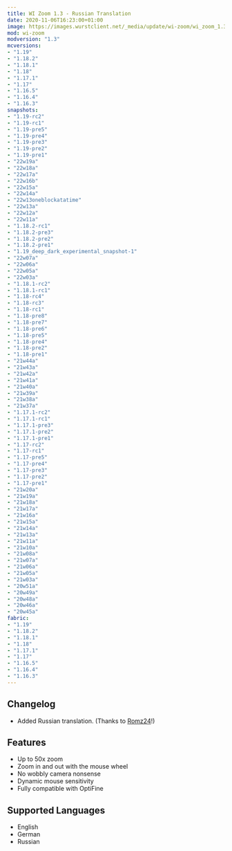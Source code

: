 ```yaml
---
title: WI Zoom 1.3 - Russian Translation
date: 2020-11-06T16:23:00+01:00
image: https://images.wurstclient.net/_media/update/wi-zoom/wi_zoom_1.3_540p.webp
mod: wi-zoom
modversion: "1.3"
mcversions:
- "1.19"
- "1.18.2"
- "1.18.1"
- "1.18"
- "1.17.1"
- "1.17"
- "1.16.5"
- "1.16.4"
- "1.16.3"
snapshots:
- "1.19-rc2"
- "1.19-rc1"
- "1.19-pre5"
- "1.19-pre4"
- "1.19-pre3"
- "1.19-pre2"
- "1.19-pre1"
- "22w19a"
- "22w18a"
- "22w17a"
- "22w16b"
- "22w15a"
- "22w14a"
- "22w13oneblockatatime"
- "22w13a"
- "22w12a"
- "22w11a"
- "1.18.2-rc1"
- "1.18.2-pre3"
- "1.18.2-pre2"
- "1.18.2-pre1"
- "1.19_deep_dark_experimental_snapshot-1"
- "22w07a"
- "22w06a"
- "22w05a"
- "22w03a"
- "1.18.1-rc2"
- "1.18.1-rc1"
- "1.18-rc4"
- "1.18-rc3"
- "1.18-rc1"
- "1.18-pre8"
- "1.18-pre7"
- "1.18-pre6"
- "1.18-pre5"
- "1.18-pre4"
- "1.18-pre2"
- "1.18-pre1"
- "21w44a"
- "21w43a"
- "21w42a"
- "21w41a"
- "21w40a"
- "21w39a"
- "21w38a"
- "21w37a"
- "1.17.1-rc2"
- "1.17.1-rc1"
- "1.17.1-pre3"
- "1.17.1-pre2"
- "1.17.1-pre1"
- "1.17-rc2"
- "1.17-rc1"
- "1.17-pre5"
- "1.17-pre4"
- "1.17-pre3"
- "1.17-pre2"
- "1.17-pre1"
- "21w20a"
- "21w19a"
- "21w18a"
- "21w17a"
- "21w16a"
- "21w15a"
- "21w14a"
- "21w13a"
- "21w11a"
- "21w10a"
- "21w08a"
- "21w07a"
- "21w06a"
- "21w05a"
- "21w03a"
- "20w51a"
- "20w49a"
- "20w48a"
- "20w46a"
- "20w45a"
fabric:
- "1.19"
- "1.18.2"
- "1.18.1"
- "1.18"
- "1.17.1"
- "1.17"
- "1.16.5"
- "1.16.4"
- "1.16.3"
---
```

## Changelog

- Added Russian translation. (Thanks to <a href="https://github.com/Romz24" target="_blank" rel="noopener noreferrer">Romz24</a>!)

## Features

- Up to 50x zoom
- Zoom in and out with the mouse wheel
- No wobbly camera nonsense
- Dynamic mouse sensitivity
- Fully compatible with OptiFine

## Supported Languages
- English
- German
- Russian
